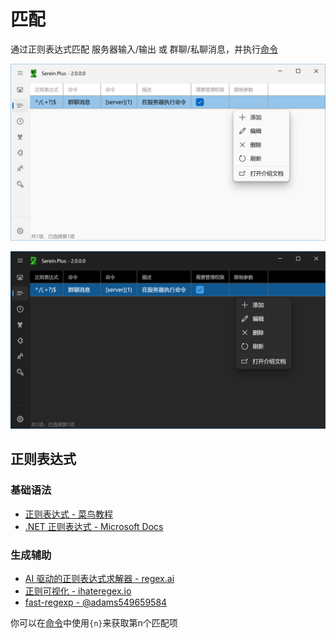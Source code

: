 # 匹配

通过正则表达式匹配 服务器输入/输出 或 群聊/私聊消息，并执行[命令](./command)

![匹配](./match.png#light)

![匹配](./match_dark.png#dark)

## 正则表达式

### 基础语法

- [正则表达式 - 菜鸟教程](https://www.runoob.com/regexp/regexp-tutorial.html)  
- [.NET 正则表达式 - Microsoft Docs](https://learn.microsoft.com/zh-cn/dotnet/standard/base-types/regular-expressions)

### 生成辅助

- [AI 驱动的正则表达式求解器 - regex.ai](https://regex.ai/)  
- [正则可视化 - ihateregex.io](https://ihateregex.io/playground)  
- [fast-regexp - @adams549659584](https://adams549659584.github.io/fast-regexp/)  

你可以在[命令](./command)中使用`{n}`来获取第n个匹配项
